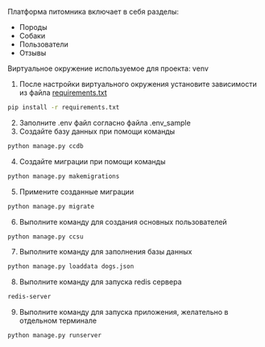 Платформа питомника включает в себя разделы:

- Породы
- Собаки
- Пользователи
- Отзывы

Виртуальное окружение используемое для проекта: venv

1) После настройки виртуального окружения установите зависимости из файла [requirements.txt](requirements.txt)
 
```bash
pip install -r requirements.txt
```

2) Заполните .env файл согласно файла .env_sample
3) Создайте базу данных при помощи команды

```bash
python manage.py ccdb
```

4) Создайте миграции при помощи команды 

```bash
python manage.py makemigrations
 ```

5) Примените созданные миграции

```bash
python manage.py migrate
 ```

6) Выполните команду для создания основных пользователей

```bash
python manage.py ccsu
 ```

7) Выполните команду для заполнения базы данных

```bash
python manage.py loaddata dogs.json
 ```

8) Выполните команду для запуска redis сервера

```bash
redis-server
 ```

9) Выполните команду для запуска приложения, желательно
в отдельном терминале
 
 ```bash
python manage.py runserver
 ```